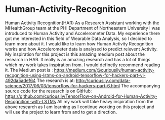 # Human-Activity-Recognition
Human Activity Recognition(HAR)  As a Research Assistant working with the MHealthGroup team at the PHI Department of Northeastern University I was introduced to Human Activity and Accelerometer Data.  My experience there got me interested in this field of Wearable Data Analysis, so I decided to learn more about it. I would like to learn how Human Activity Recognition works and how Accelerometer data is analysed to predict relevent Activity.  My inspiration for this project is this amazing medium post about the research in HAR. It really is an amazing research and has a lot of things which my work takes inspiration from. I would definetly recommend reading it.  The Medium post is : https://medium.com/@curiousily/human-activity-recognition-using-lstms-on-android-tensorflow-for-hackers-part-vi-492da5adef64  The research is at: http://curiousily.com/data-science/2017/06/03/tensorflow-for-hackers-part-6.html  The accompanying source code for the research is on GitHub: https://github.com/curiousily/TensorFlow-on-Android-for-Human-Activity-Recognition-with-LSTMs  All my work will take heavy inspiration from the above research as I am learning as I continue working on this project and will use the project to learn from and to get a direction.
